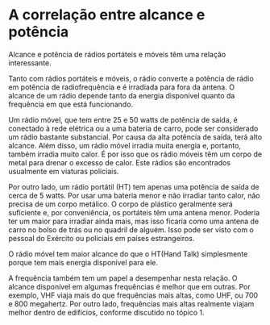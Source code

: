 # A correlação entre alcance e potência

Alcance e potência de rádios portáteis e móveis têm uma relação interessante.

Tanto com rádios portáteis e móveis, o rádio converte a potência de rádio em potência de radiofrequência e é irradiada para fora da antena. O alcance de um rádio depende tanto da energia disponível quanto da frequência em que está funcionando.

Um rádio móvel, que tem entre 25 e 50 watts de potência de saída, é conectado à rede elétrica ou a uma bateria de carro, pode ser considerado um rádio bastante substancial. Por causa da alta potência de saída, terá alto alcance. Além disso, um rádio móvel irradia muita energia e, portanto, também irradia muito calor. É por isso que os rádio móveis têm um corpo de metal para drenar o excesso de calor. Este rádios são encontrados usualmente em viaturas policiais.

Por outro lado, um rádio portátil (HT) tem apenas uma potência de saída de cerca de 5 watts. Por usar uma bateria menor e não irradiar tanto calor, não precisa de um corpo metálico. O corpo de plástico geralmente será suficiente e, por conveniência, os portáteis têm uma antena menor. Poderia ter um maior para irradiar ainda mais, mas isso ficaria como uma antena de carro no bolso de trás ou no quadril de alguém. Isso pode ser visto com o pessoal do Exército ou policiais em países estrangeiros.

O rádio móvel tem maior alcance do que o HT(Hand Talk) simplesmente porque tem mais energia disponível para ele.

A frequência também tem um papel a desempenhar nesta relação. O alcance disponível em algumas frequências é melhor que em outras. Por exemplo, VHF viaja mais do que frequências mais altas, como UHF, ou 700 e 800 megahertz. Por outro lado, frequências mais altas realmente viajam melhor dentro de edifícios, conforme discutido no tópico 1.

